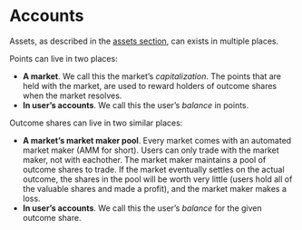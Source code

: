 # Accounts

Assets, as described in the [assets section](assets.md), can exists in multiple
places.

Points can live in two places:

 * **A market**. We call this the market’s _capitalization_. The points that are
   held with the market, are used to reward holders of outcome shares when the
   market resolves.
 * **In user’s accounts**. We call this the user’s _balance_ in points.

Outcome shares can live in two similar places:

 * **A market’s market maker pool**. Every market comes with an automated market
   maker (<abbr>AMM</abbr> for short). Users can only trade with the market
   maker, not with eachother. The market maker maintains a pool of outcome
   shares to trade. If the market eventually settles on the actual outcome, the
   shares in the pool will be worth very little (users hold all of the valuable
   shares and made a profit), and the market maker makes a loss.
 * **In user’s accounts**. We call this the user’s _balance_ for the given
   outcome share.

